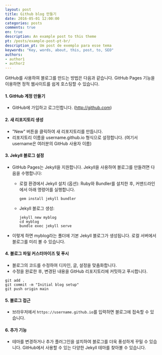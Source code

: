 ```yaml
---
layout: post
title: Github blog 만들기
date: 2016-05-01 12:00:00
categories: posts
comments: true
en: true
description: An example post to this theme
pt: /posts/example-post-pt-br/
description_pt: Um post de exemplo para esse tema
keywords: "Key, words, about, this, post, to, SEO"
authors:
- author1
- author2
---
```


GitHub를 사용하여 블로그를 만드는 방법은 다음과 같습니다. GitHub Pages 기능을 이용하면 정적 웹사이트를 쉽게 호스팅할 수 있습니다.

#### 1. GitHub 계정 만들기 
   *  GitHub에 가입하고 로그인합니다. (http://github.com)

#### 2. 새 리포지토리 생성
   * "New" 버튼을 클릭하여 새 리포지토리를 만듭니다.
   * 리포지토리 이름을 username.github.io 형식으로 설정합니다. (여기서 username은 여러분의 GitHub 사용자 이름)

#### 3. Jekyll 블로그 설정
   * GitHub Pages는 Jekyll을 지원합니다. Jekyll을 사용하여 블로그를 만들려면 다음을 수행합니다:

     * 로컬 환경에서 Jekyll 설치 (옵션): Ruby와 Bundler를 설치한 후, 커맨드라인에서 아래 명령어를 실행합니다.
       ```
       gem install jekyll bundler
       ```

     * Jekyll 블로그 생성:
       ```
       jekyll new myblog
       cd myblog
       bundle exec jekyll serve
       ```
   * 이렇게 하면 myblog라는 폴더에 기본 Jekyll 블로그가 생성됩니다. 로컬 서버에서 블로그를 미리 볼 수 있습니다.

#### 4. 블로그 파일 커스터마이즈 및 푸시
   * 블로그의 코드를 수정하여 디자인, 글, 설정을 맞춤화합니다.
   * 수정을 완료한 후, 변경된 내용을 GitHub 리포지토리에 커밋하고 푸시합니다.
   ```
   git add .
   git commit -m "Initial blog setup"
   git push origin main
   ```
#### 5. 블로그 접근
   * 브라우저에서 `https://username.github.io`를 입력하면 블로그에 접속할 수 있습니다.
#### 6. 추가 기능
   * 테마를 변경하거나 추가 플러그인을 설치하여 블로그를 더욱 풍성하게 꾸밀 수 있습니다. GitHub에서 사용할 수 있는 다양한 Jekyll 테마를 찾아볼 수 있습니다.